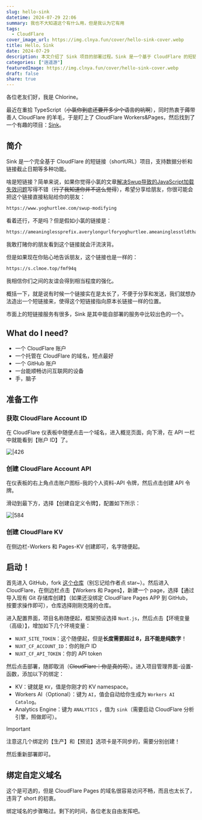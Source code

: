 ```yaml
---
slug: hello-sink
datetime: 2024-07-29 22:06
summary: 我也不大知道这个有什么用，但是我认为它有用
tags:
  - CloudFlare
cover_image_url: https://img.clnya.fun/cover/hello-sink-cover.webp
title: Hello，Sink
date: 2024-07-29
description: 本文介绍了 Sink 项目的部署过程。Sink 是一个基于 CloudFlare 的短链接项目，支持数据分析和链接截止日期等功能。本文详细介绍了使用 CloudFlare 部署 Sink 的过程。
categories: ["逍遥游"]
featuredImage: https://img.clnya.fun/cover/hello-sink-cover.webp
draft: false
share: true
---
```


各位老友们好，我是 Chlorine。

最近在重拾 TypeScript（~~小氯你到底还要开多少个语言的坑啊~~），同时热衷于薅带善人 CloudFlare 的羊毛，于是盯上了 CloudFlare Workers&Pages，然后找到了一个有趣的项目：[Sink](https://sink.cool)。

## 简介

Sink 是一个完全基于 CloudFlare 的短链接（shortURL）项目，支持数据分析和链接截止日期等多种功能。

啥是短链接？简单来说，如果你觉得小氯的文章[解决Swup导致的JavaScript加载失效问题](https://www.yoghurtlee.com/swup-modifying)写得不错（~~行了我知道你并不这么觉得~~），希望分享给朋友，你很可能会把这个链接直接粘贴给你的朋友：

```txt
https://www.yoghurtlee.com/swup-modifying
```

看着还行，不是吗？但是假如小氯的链接是：

```txt
https://ameaninglessprefix.averylongurlforyoghurtlee.ameaninglesstldthatdoesntevenexist/ameaninglessdirthatstandsformyposts/anothermeaninglessprefix/2024/07/26/qwertyuiopasdfghjklzxcvbnm1234567890/swup-modifying
```

我敢打赌你的朋友看到这个链接就会汗流浃背。

但是如果现在你贴心地告诉朋友，这个链接也是一样的：

```txt
https://s.clmoe.top/fmf94q
```

我相信你们之间的友谊会得到相当程度的强化。

概括一下，就是说有时候一个链接实在是太长了，不便于分享和发送，我们就想办法造出一个短链接来，使得这个短链接指向原本长链接一样的位置。

市面上的短链接服务有很多，Sink 是其中能自部署的服务中比较出色的一个。

## What do I need?

- 一个 CloudFlare 账户
- 一个托管在 CloudFlare 的域名，短点最好
- 一个 GitHub 账户
- 一台能顺畅访问互联网的设备
- 手，脑子

## 准备工作

### 获取 CloudFlare Account ID

在 CloudFlare 仪表板中随便点击一个域名，进入概览页面，向下滑，在 API 一栏中就能看到【账户 ID】了。

![|426](https://img.clnya.fun/202407292145948.avif)

### 创建 CloudFlare Account API

在仪表板的右上角点击账户图标-我的个人资料-API 令牌，然后点击创建 API 令牌。

滑动到最下方，选择【创建自定义令牌】，配置如下所示：

![|584](https://img.clnya.fun/IMG-20240729215335.avif)

### 创建 CloudFlare KV

在侧边栏-Workers 和 Pages-KV 创建即可，名字随便起。

## 启动！

首先进入 GitHub，fork [这个仓库](https://github.com/ccbikai/sink)（别忘记给作者点 star~）。然后进入 CloudFlare，在侧边栏点击【Workers 和 Pages】，新建一个 page，选择【通过导入现有 Git 存储库创建】（如果还没绑定 CloudFlare Pages APP 到 GitHub，按要求操作即可），仓库选择刚刚克隆的仓库。

进入配置界面，项目名称随便起，框架预设选择 `Nuxt.js`，然后点击【环境变量（高级）】，增加如下几个环境变量：

- `NUXT_SITE_TOKEN`：这个随便起，但是**长度需要超过 8，且不能是纯数字**！
- `NUXT_CF_ACCOUNT_ID`：你的账户 ID
- `NUXT_CF_API_TOKEN`：你的 API token

然后点击部署，随即取消（~~CloudFlare：你是真的苟~~）。进入项目管理界面-设置-函数，添加以下的绑定：

- KV：键就是 `KV`，值是你刚才的 KV namespace。
- Workers AI（Optional）：键为 `AI`，值会自动给你生成为 `Workers AI Catalog`。
- Analytics Engine：键为 `ANALYTICS` ，值为 `sink`（需要启动 CloudFlare 分析引擎，照做即可）。

> [!IMPORTANT]
> 注意这几个绑定的【生产】和【预览】选项卡是不同步的，需要分别创建！

然后重新部署即可。

## 绑定自定义域名

这个是可选的，但是 CloudFlare Pages 的域名很容易访问不畅，而且也太长了，违背了 short 的初衷。

绑定域名的步骤略过。剩下的时间，各位老友自由发挥吧。
